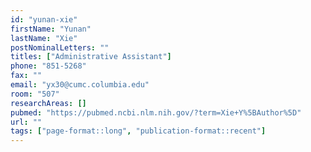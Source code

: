 ```yaml
---
id: "yunan-xie"
firstName: "Yunan"
lastName: "Xie"
postNominalLetters: ""
titles: ["Administrative Assistant"]
phone: "851-5268"
fax: ""
email: "yx30@cumc.columbia.edu"
room: "507"
researchAreas: []
pubmed: "https://pubmed.ncbi.nlm.nih.gov/?term=Xie+Y%5BAuthor%5D"
url: ""
tags: ["page-format::long", "publication-format::recent"]
---
```

